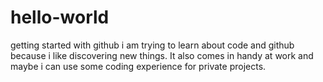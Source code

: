 # hello-world
getting started with github
i am trying to learn about code and github because i like discovering new things. It also comes in handy at work and maybe i can use some coding experience for private projects.
